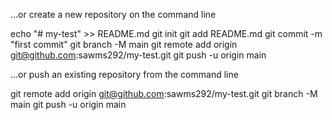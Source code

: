 …or create a new repository on the command line

echo "# my-test" >> README.md
git init
git add README.md
git commit -m "first commit"
git branch -M main
git remote add origin git@github.com:sawms292/my-test.git
git push -u origin main

…or push an existing repository from the command line

git remote add origin git@github.com:sawms292/my-test.git
git branch -M main
git push -u origin main
